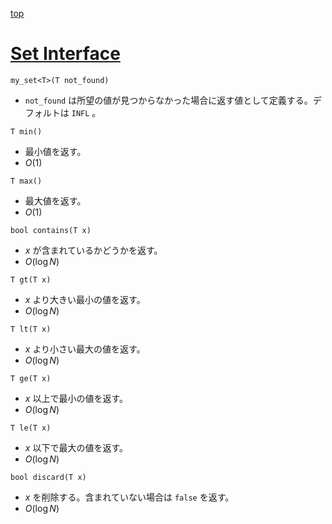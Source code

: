 [top](../README.md)

# [Set Interface](./set.hpp)

`my_set<T>(T not_found)`
- `not_found` は所望の値が見つからなかった場合に返す値として定義する。デフォルトは `INFL` 。

`T min()`
- 最小値を返す。
- $O(1)$

`T max()`
- 最大値を返す。
- $O(1)$

`bool contains(T x)`
- $x$ が含まれているかどうかを返す。
- $O(\log N)$

`T gt(T x)`
- $x$ より大きい最小の値を返す。
- $O(\log N)$

`T lt(T x)`
- $x$ より小さい最大の値を返す。
- $O(\log N)$

`T ge(T x)`
- $x$ 以上で最小の値を返す。
- $O(\log N)$

`T le(T x)`
- $x$ 以下で最大の値を返す。
- $O(\log N)$

`bool discard(T x)`
- $x$ を削除する。含まれていない場合は `false` を返す。
- $O(\log N)$